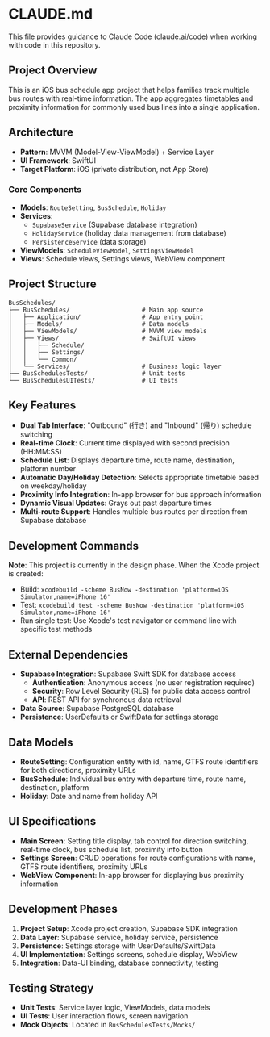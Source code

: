 # CLAUDE.md

This file provides guidance to Claude Code (claude.ai/code) when working with code in this repository.

## Project Overview

This is an iOS bus schedule app project that helps families track multiple bus routes with real-time information. The app aggregates timetables and proximity information for commonly used bus lines into a single application.

## Architecture

- **Pattern**: MVVM (Model-View-ViewModel) + Service Layer
- **UI Framework**: SwiftUI
- **Target Platform**: iOS (private distribution, not App Store)

### Core Components

- **Models**: `RouteSetting`, `BusSchedule`, `Holiday`
- **Services**: 
  - `SupabaseService` (Supabase database integration)
  - `HolidayService` (holiday data management from database)
  - `PersistenceService` (data storage)
- **ViewModels**: `ScheduleViewModel`, `SettingsViewModel`
- **Views**: Schedule views, Settings views, WebView component

## Project Structure

```
BusSchedules/
├── BusSchedules/                    # Main app source
│   ├── Application/                 # App entry point
│   ├── Models/                      # Data models
│   ├── ViewModels/                  # MVVM view models
│   ├── Views/                       # SwiftUI views
│   │   ├── Schedule/
│   │   ├── Settings/
│   │   └── Common/
│   └── Services/                    # Business logic layer
├── BusSchedulesTests/               # Unit tests
└── BusSchedulesUITests/             # UI tests
```

## Key Features

- **Dual Tab Interface**: "Outbound" (行き) and "Inbound" (帰り) schedule switching
- **Real-time Clock**: Current time displayed with second precision (HH:MM:SS)
- **Schedule List**: Displays departure time, route name, destination, platform number
- **Automatic Day/Holiday Detection**: Selects appropriate timetable based on weekday/holiday
- **Proximity Info Integration**: In-app browser for bus approach information
- **Dynamic Visual Updates**: Grays out past departure times
- **Multi-route Support**: Handles multiple bus routes per direction from Supabase database

## Development Commands

**Note**: This project is currently in the design phase. When the Xcode project is created:

- Build: `xcodebuild -scheme BusNow -destination 'platform=iOS Simulator,name=iPhone 16'`
- Test: `xcodebuild test -scheme BusNow -destination 'platform=iOS Simulator,name=iPhone 16'`
- Run single test: Use Xcode's test navigator or command line with specific test methods

## External Dependencies

- **Supabase Integration**: Supabase Swift SDK for database access
  - **Authentication**: Anonymous access (no user registration required)
  - **Security**: Row Level Security (RLS) for public data access control
  - **API**: REST API for synchronous data retrieval
- **Data Source**: Supabase PostgreSQL database
- **Persistence**: UserDefaults or SwiftData for settings storage

## Data Models

- **RouteSetting**: Configuration entity with id, name, GTFS route identifiers for both directions, proximity URLs
- **BusSchedule**: Individual bus entry with departure time, route name, destination, platform
- **Holiday**: Date and name from holiday API

## UI Specifications

- **Main Screen**: Setting title display, tab control for direction switching, real-time clock, bus schedule list, proximity info button
- **Settings Screen**: CRUD operations for route configurations with name, GTFS route identifiers, proximity URLs
- **WebView Component**: In-app browser for displaying bus proximity information

## Development Phases

1. **Project Setup**: Xcode project creation, Supabase SDK integration
2. **Data Layer**: Supabase service, holiday service, persistence
3. **Persistence**: Settings storage with UserDefaults/SwiftData
4. **UI Implementation**: Settings screens, schedule display, WebView
5. **Integration**: Data-UI binding, database connectivity, testing

## Testing Strategy

- **Unit Tests**: Service layer logic, ViewModels, data models
- **UI Tests**: User interaction flows, screen navigation
- **Mock Objects**: Located in `BusSchedulesTests/Mocks/`